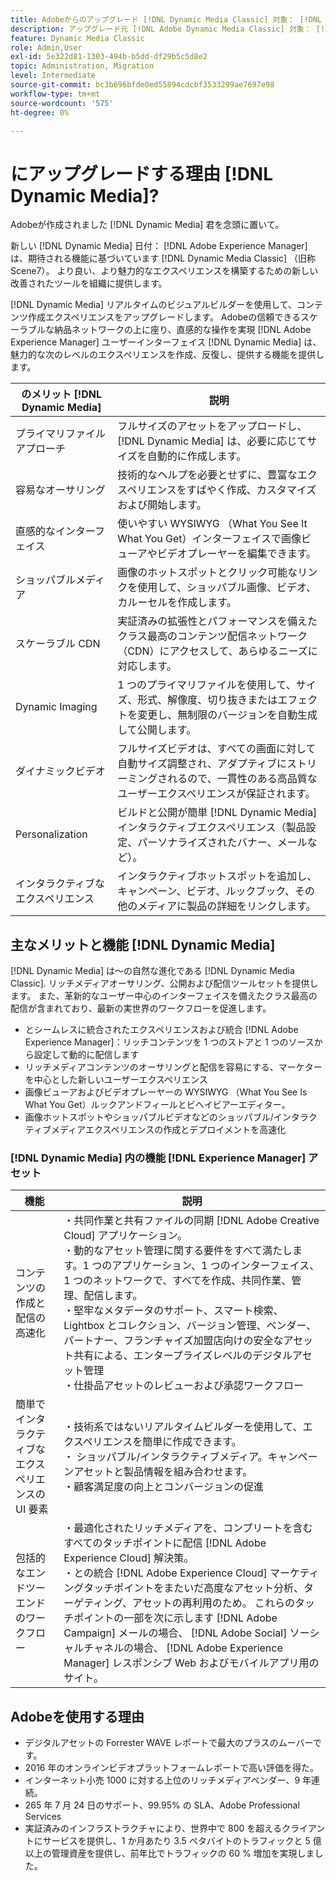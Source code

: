 ```yaml
---
title: Adobeからのアップグレード [!DNL Dynamic Media Classic] 対象： [!DNL Dynamic Media] 日付： [!DNL Experience Manager] アセット
description: アップグレード元 [!DNL Adobe Dynamic Media Classic] 対象： [!DNL Dynamic Media] 日付： [!DNL Adobe Experience Manager]. 主なメリットと機能について説明します [!DNL Dynamic Media]. 機能リストの比較、アップグレードに関する FAQ、準備チェックリストを確認します。
feature: Dynamic Media Classic
role: Admin,User
exl-id: 5e322d81-1303-494b-b5dd-df29b5c5d8e2
topic: Administration, Migration
level: Intermediate
source-git-commit: bc3b696bfde0ed55894cdcbf3533299ae7697e98
workflow-type: tm+mt
source-wordcount: '575'
ht-degree: 0%

---
```


# にアップグレードする理由 [!DNL Dynamic Media]?

Adobeが作成されました [!DNL Dynamic Media] 君を念頭に置いて。

新しい [!DNL Dynamic Media] 日付： [!DNL Adobe Experience Manager] は、期待される機能に基づいています [!DNL Dynamic Media Classic] （旧称Scene7）。 より良い、より魅力的なエクスペリエンスを構築するための新しい改善されたツールを組織に提供します。

[!DNL Dynamic Media] リアルタイムのビジュアルビルダーを使用して、コンテンツ作成エクスペリエンスをアップグレードします。 Adobeの信頼できるスケーラブルな納品ネットワークの上に座り、直感的な操作を実現 [!DNL Adobe Experience Manager] ユーザーインターフェイス [!DNL Dynamic Media] は、魅力的な次のレベルのエクスペリエンスを作成、反復し、提供する機能を提供します。

| のメリット [!DNL Dynamic Media] | 説明 |
| --- | --- |
| プライマリファイルアプローチ | フルサイズのアセットをアップロードし、 [!DNL Dynamic Media] は、必要に応じてサイズを自動的に作成します。 |
| 容易なオーサリング | 技術的なヘルプを必要とせずに、豊富なエクスペリエンスをすばやく作成、カスタマイズおよび開始します。 |
| 直感的なインターフェイス | 使いやすい WYSIWYG （What You See It What You Get）インターフェイスで画像ビューアやビデオプレーヤーを編集できます。 |
| ショッパブルメディア | 画像のホットスポットとクリック可能なリンクを使用して、ショッパブル画像、ビデオ、カルーセルを作成します。 |
| スケーラブル CDN | 実証済みの拡張性とパフォーマンスを備えたクラス最高のコンテンツ配信ネットワーク（CDN）にアクセスして、あらゆるニーズに対応します。 |
| Dynamic Imaging | 1 つのプライマリファイルを使用して、サイズ、形式、解像度、切り抜きまたはエフェクトを変更し、無制限のバージョンを自動生成して公開します。 |
| ダイナミックビデオ | フルサイズビデオは、すべての画面に対して自動サイズ調整され、アダプティブにストリーミングされるので、一貫性のある高品質なユーザーエクスペリエンスが保証されます。 |
| Personalization | ビルドと公開が簡単 [!DNL Dynamic Media] インタラクティブエクスペリエンス（製品設定、パーソナライズされたバナー、メールなど）。 |
| インタラクティブなエクスペリエンス | インタラクティブホットスポットを追加し、キャンペーン、ビデオ、ルックブック、その他のメディアに製品の詳細をリンクします。 |

## 主なメリットと機能 [!DNL Dynamic Media]

[!DNL Dynamic Media] は～の自然な進化である [!DNL Dynamic Media Classic]. リッチメディアオーサリング、公開および配信ツールセットを提供します。 また、革新的なユーザー中心のインターフェイスを備えたクラス最高の配信が含まれており、最新の実世界のワークフローを促進します。

* とシームレスに統合されたエクスペリエンスおよび統合 [!DNL Adobe Experience Manager]：リッチコンテンツを 1 つのストアと 1 つのソースから設定して動的に配信します
* リッチメディアコンテンツのオーサリングと配信を容易にする、マーケターを中心とした新しいユーザーエクスペリエンス
* 画像ビューアおよびビデオプレーヤーの WYSIWYG （What You See Is What You Get）ルックアンドフィールとビヘイビアーエディター。
* 画像ホットスポットやショッパブルビデオなどのショッパブル/インタラクティブメディアエクスペリエンスの作成とデプロイメントを高速化

### [!DNL Dynamic Media] 内の機能 [!DNL Experience Manager] アセット

| 機能 | 説明 |
| --- | --- |
| コンテンツの作成と配信の高速化 | ・共同作業と共有ファイルの同期 [!DNL Adobe Creative Cloud] アプリケーション。<br>・動的なアセット管理に関する要件をすべて満たします。1 つのアプリケーション、1 つのインターフェイス、1 つのネットワークで、すべてを作成、共同作業、管理、配信します。<br>・堅牢なメタデータのサポート、スマート検索、Lightbox とコレクション、バージョン管理、ベンダー、パートナー、フランチャイズ加盟店向けの安全なアセット共有による、エンタープライズレベルのデジタルアセット管理<br>・仕掛品アセットのレビューおよび承認ワークフロー |
| 簡単でインタラクティブなエクスペリエンスの UI 要素 | ・技術系ではないリアルタイムビルダーを使用して、エクスペリエンスを簡単に作成できます。<br>・ ショッパブル/インタラクティブメディア。キャンペーンアセットと製品情報を組み合わせます。<br>・顧客満足度の向上とコンバージョンの促進 |
| 包括的なエンドツーエンドのワークフロー | ・最適化されたリッチメディアを、コンプリートを含むすべてのタッチポイントに配信 [!DNL Adobe Experience Cloud] 解決策。<br>・との統合 [!DNL Adobe Experience Cloud] マーケティングタッチポイントをまたいだ高度なアセット分析、ターゲティング、アセットの再利用のため。 これらのタッチポイントの一部を次に示します [!DNL Adobe Campaign] メールの場合、 [!DNL Adobe Social] ソーシャルチャネルの場合、 [!DNL Adobe Experience Manager] レスポンシブ Web およびモバイルアプリ用のサイト。 |

## Adobeを使用する理由

* デジタルアセットの Forrester WAVE レポートで最大のプラスのムーバーです。
* 2016 年のオンラインビデオプラットフォームレポートで高い評価を得た。
* インターネット小売 1000 に対する上位のリッチメディアベンダー、9 年連続。
* 265 年 7 月 24 日のサポート、99.95% の SLA、Adobe Professional Services
* 実証済みのインフラストラクチャにより、世界中で 800 を超えるクライアントにサービスを提供し、1 か月あたり 3.5 ペタバイトのトラフィックと 5 億以上の管理資産を提供し、前年比でトラフィックの 60 % 増加を実現しました。
